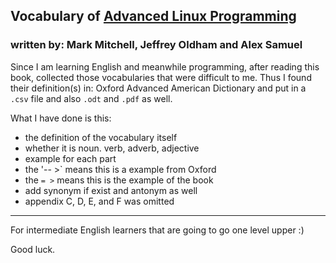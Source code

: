 ## Vocabulary of [Advanced Linux Programming](http://advancedlinuxprogramming.com)   
### written by:  Mark Mitchell, Jeffrey Oldham and Alex Samuel   

Since I am learning English and meanwhile programming, after reading this book, collected those vocabularies that were difficult to me. Thus I found their definition(s) in: Oxford Advanced American Dictionary and put in a `.csv` file and also `.odt` and `.pdf` as well.

What I have done is this:  
 - the definition of the vocabulary itself  
 - whether it is noun. verb, adverb, adjective  
 - example for each part  
 - the '-- >` means this is a example from Oxford    
 - the `= >` means this is the example of the book  
 - add synonym if exist and antonym as well  
 - appendix C, D, E, and F was omitted

---

For intermediate English learners that are going to go one level upper :)

Good luck.

